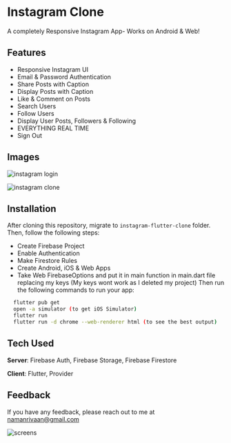 # Instagram Clone

A completely Responsive Instagram App- Works on Android & Web! 

## Features
- Responsive Instagram UI
- Email & Password Authentication
- Share Posts with Caption
- Display Posts with Caption
- Like & Comment on Posts
- Search Users
- Follow Users
- Display User Posts, Followers & Following
- EVERYTHING REAL TIME
- Sign Out

## Images
![instagram login](https://github.com/kenny216/instagram-clone-flutter/assets/127630486/21594150-272d-4132-8bd7-99c1acbb5582)

![instagram clone](https://github.com/kenny216/instagram-clone-flutter/assets/127630486/e43cfb8e-c6d7-4fbf-9c43-2636ad33158b)


## Installation
After cloning this repository, migrate to ```instagram-flutter-clone``` folder. Then, follow the following steps:
- Create Firebase Project
- Enable Authentication
- Make Firestore Rules
- Create Android, iOS & Web Apps
- Take Web FirebaseOptions and put it in main function in main.dart file replacing my keys (My keys wont work as I deleted my project)
Then run the following commands to run your app:
```bash
  flutter pub get
  open -a simulator (to get iOS Simulator)
  flutter run
  flutter run -d chrome --web-renderer html (to see the best output)
```

## Tech Used
**Server**: Firebase Auth, Firebase Storage, Firebase Firestore

**Client**: Flutter, Provider
    
## Feedback

If you have any feedback, please reach out to me at namanrivaan@gmail.com    
              

![screens](https://user-images.githubusercontent.com/79010097/214765493-104c218b-644a-4c8e-bb0e-64b59416ac11.jpg)
